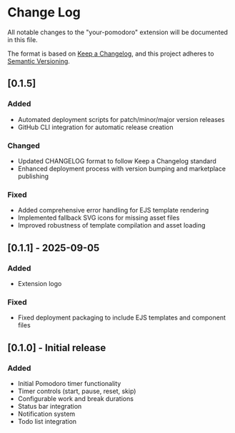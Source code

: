 # Change Log

All notable changes to the "your-pomodoro" extension will be documented in this
file.

The format is based on [Keep a Changelog](https://keepachangelog.com/en/1.0.0/),
and this project adheres to
[Semantic Versioning](https://semver.org/spec/v2.0.0.html).

## [0.1.5]

### Added

- Automated deployment scripts for patch/minor/major version releases
- GitHub CLI integration for automatic release creation

### Changed

- Updated CHANGELOG format to follow Keep a Changelog standard
- Enhanced deployment process with version bumping and marketplace publishing

### Fixed

- Added comprehensive error handling for EJS template rendering
- Implemented fallback SVG icons for missing asset files
- Improved robustness of template compilation and asset loading

## [0.1.1] - 2025-09-05

### Added

- Extension logo

### Fixed

- Fixed deployment packaging to include EJS templates and component files

## [0.1.0] - Initial release

### Added

- Initial Pomodoro timer functionality
- Timer controls (start, pause, reset, skip)
- Configurable work and break durations
- Status bar integration
- Notification system
- Todo list integration

